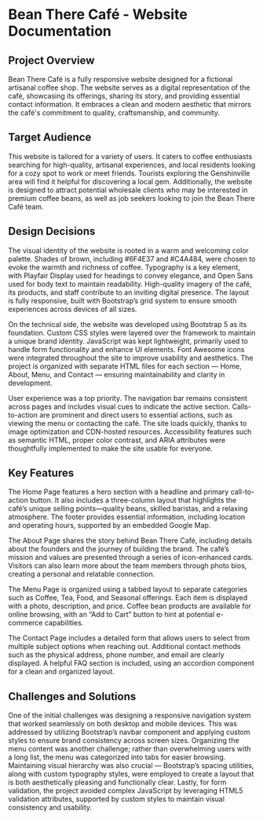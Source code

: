 # Bean There Café - Website Documentation

##  Project Overview
Bean There Café is a fully responsive website designed for a fictional artisanal coffee shop. The website serves as a digital representation of the café, showcasing its offerings, sharing its story, and providing essential contact information. It embraces a clean and modern aesthetic that mirrors the café's commitment to quality, craftsmanship, and community.

##  Target Audience
This website is tailored for a variety of users. It caters to coffee enthusiasts searching for high-quality, artisanal experiences, and local residents looking for a cozy spot to work or meet friends. Tourists exploring the Genshinville area will find it helpful for discovering a local gem. Additionally, the website is designed to attract potential wholesale clients who may be interested in premium coffee beans, as well as job seekers looking to join the Bean There Café team.

##  Design Decisions

The visual identity of the website is rooted in a warm and welcoming color palette. Shades of brown, including #6F4E37 and #C4A484, were chosen to evoke the warmth and richness of coffee. Typography is a key element, with Playfair Display used for headings to convey elegance, and Open Sans used for body text to maintain readability. High-quality imagery of the café, its products, and staff contribute to an inviting digital presence. The layout is fully responsive, built with Bootstrap’s grid system to ensure smooth experiences across devices of all sizes.

On the technical side, the website was developed using Bootstrap 5 as its foundation. Custom CSS styles were layered over the framework to maintain a unique brand identity. JavaScript was kept lightweight, primarily used to handle form functionality and enhance UI elements. Font Awesome icons were integrated throughout the site to improve usability and aesthetics. The project is organized with separate HTML files for each section — Home, About, Menu, and Contact — ensuring maintainability and clarity in development.

User experience was a top priority. The navigation bar remains consistent across pages and includes visual cues to indicate the active section. Calls-to-action are prominent and direct users to essential actions, such as viewing the menu or contacting the café. The site loads quickly, thanks to image optimization and CDN-hosted resources. Accessibility features such as semantic HTML, proper color contrast, and ARIA attributes were thoughtfully implemented to make the site usable for everyone.

##  Key Features

The Home Page features a hero section with a headline and primary call-to-action button. It also includes a three-column layout that highlights the café’s unique selling points—quality beans, skilled baristas, and a relaxing atmosphere. The footer provides essential information, including location and operating hours, supported by an embedded Google Map.

The About Page shares the story behind Bean There Café, including details about the founders and the journey of building the brand. The café’s mission and values are presented through a series of icon-enhanced cards. Visitors can also learn more about the team members through photo bios, creating a personal and relatable connection.

The Menu Page is organized using a tabbed layout to separate categories such as Coffee, Tea, Food, and Seasonal offerings. Each item is displayed with a photo, description, and price. Coffee bean products are available for online browsing, with an “Add to Cart” button to hint at potential e-commerce capabilities.

The Contact Page includes a detailed form that allows users to select from multiple subject options when reaching out. Additional contact methods such as the physical address, phone number, and email are clearly displayed. A helpful FAQ section is included, using an accordion component for a clean and organized layout.

##  Challenges and Solutions

One of the initial challenges was designing a responsive navigation system that worked seamlessly on both desktop and mobile devices. This was addressed by utilizing Bootstrap’s navbar component and applying custom styles to ensure brand consistency across screen sizes. Organizing the menu content was another challenge; rather than overwhelming users with a long list, the menu was categorized into tabs for easier browsing. Maintaining visual hierarchy was also crucial — Bootstrap’s spacing utilities, along with custom typography styles, were employed to create a layout that is both aesthetically pleasing and functionally clear. Lastly, for form validation, the project avoided complex JavaScript by leveraging HTML5 validation attributes, supported by custom styles to maintain visual consistency and usability.